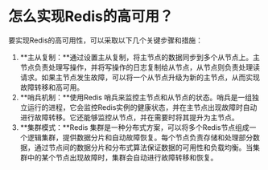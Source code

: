# 怎么实现Redis的高可用？
要实现Redis的高可用性，可以采取以下几个关键步骤和措施：
1. **主从复制：**通过设置主从复制，将主节点的数据同步到多个从节点上。主节点负责处理写操作，并将写操作的日志复制给从节点，从节点则负责处理读请求。如果主节点发生故障，可以将一个从节点升级为新的主节点，从而实现故障转移和高可用。
2. **哨兵机制：**使用Redis 哨兵来监控主节点和从节点的状态。哨兵是一组独立运行的进程，它会监控Redis实例的健康状态，并在主节点出现故障时自动进行故障转移。它还能够监控从节点，并在需要时将其提升为主节点。
3. **集群模式：**Redis 集群是一种分布式方案，可以将多个Redis节点组成一个逻辑集群，提供数据分片和自动故障恢复。每个节点负责存储和处理部分数据，通过节点间的数据分片和分布式算法保证数据的可用性和负载均衡。当集群中的某个节点出现故障时，集群会自动进行故障转移和恢复。
